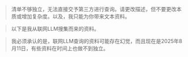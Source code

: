 > 清单不够独立，无法直接交予第三方进行查询。请更改描述，但不要更改本质或增加复杂度。以及，我只能为你带来文本资料。

> 以下是我从联网LLM搜集而来的资料。

> 我必须承认的是，联网LLM查询的资料可能存在幻觉，而且现在是2025年8月11日，有些资料在时间上也做不到独立。

>